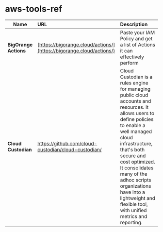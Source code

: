 # aws-tools-ref


| Name | URL | Description |
| ---------- | :---------- | :---------- |
| **BigOrange Actions** | [https://bigorange.cloud/actions/](https://bigorange.cloud/actions/) | Paste your IAM Policy and get a list of Actions it can effectively perform | |
| **Cloud Custodian** | https://github.com/cloud-custodian/cloud-custodian/ | Cloud Custodian is a rules engine for managing public cloud accounts and resources. It allows users to define policies to enable a well managed cloud infrastructure, that's both secure and cost optimized. It consolidates many of the adhoc scripts organizations have into a lightweight and flexible tool, with unified metrics and reporting. | |

